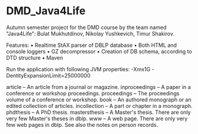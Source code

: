 # DMD_Java4Life
Autumn semester project for the DMD course by the team named "Java4Life": Bulat Mukhutdinov, Nikolay Yushkevich, Timur Shakirov.

Features:
• Realtime StAX parser of DBLP database
• Both HTML and console loggers
• GZ decompressor
• Creation of DB schema, according to DTD structure
• Maven

Run the application with following JVM properties: -Xmx1G -DentityExpansionLimit=25000000

article – An article from a journal or magazine.
inproceedings – A paper in a conference or workshop proceedings.
proceedings – The proceedings volume of a conference or workshop.
book – An authored monograph or an edited collection of articles.
incollection – A part or chapter in a monograph.
phdthesis – A PhD thesis.
mastersthesis – A Master's thesis. There are only very few Master's theses in dblp.
www – A web page. There are only very few web pages in dblp. See also the notes on person records.
